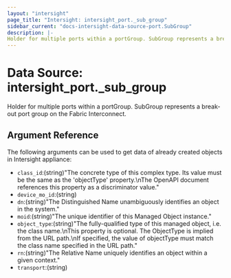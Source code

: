 ```yaml
---
layout: "intersight"
page_title: "Intersight: intersight_port._sub_group"
sidebar_current: "docs-intersight-data-source-port.SubGroup"
description: |-
Holder for multiple ports within a portGroup. SubGroup represents a break-out port group on the Fabric Interconnect.
---
```


# Data Source: intersight_port._sub_group
Holder for multiple ports within a portGroup. SubGroup represents a break-out port group on the Fabric Interconnect.
## Argument Reference
The following arguments can be used to get data of already created objects in Intersight appliance:
* `class_id`:(string)"The concrete type of this complex type. Its value must be the same as the 'objectType' property.\nThe OpenAPI document references this property as a discriminator value."
* `device_mo_id`:(string)
* `dn`:(string)"The Distinguished Name unambiguously identifies an object in the system."
* `moid`:(string)"The unique identifier of this Managed Object instance."
* `object_type`:(string)"The fully-qualified type of this managed object, i.e. the class name.\nThis property is optional. The ObjectType is implied from the URL path.\nIf specified, the value of objectType must match the class name specified in the URL path."
* `rn`:(string)"The Relative Name uniquely identifies an object within a given context."
* `transport`:(string)

